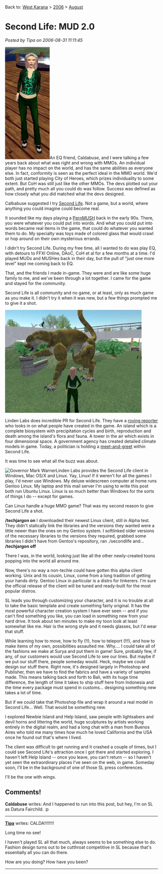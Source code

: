 Back to: [West Karana](/posts/westkarana.md) > [2006](/posts/2006/westkarana.md) > [August](./westkarana.md)
# Second Life: MUD 2.0

*Posted by Tipa on 2006-08-31 11:11:45*

![Tipa Hawthorne in Second Life](../../../uploads/2006/08/tipah.jpg)An EQ friend, Caldabuse, and I were talking a few years back about what was right and wrong with MMOs. An individual player has no impact on the world, and has the same abilities as everyone else. In fact, conformity is seen as the perfect ideal in the MMO world. We'd both just started playing City of Heroes, which prizes individuality to some extent. But CoH was still just like the other MMOs. The devs plotted out your path, and pretty much all you could do was follow. Success was defined as how closely what you did matched what the devs designed.

Calbabuse suggested I try [Second Life](http://en.wikipedia.org/wiki/Second_life "Wikipedia article on Second Life"). Not a game, but a world, where anything you could imagine could become real.

It sounded like my days playing a [PernMUSH](http://en.wikipedia.org/wiki/MUSH "What is a MUSH?") back in the early 90s. There, you were whatever you could put into words. And what you could put into words became real items in the game, that could do whatever you wanted them to do. My specialty was toys made of colored glass that would crawl or hop around on their own mysterious errands.

I didn't try Second Life. During my free time, all I wanted to do was play EQ, with detours to FFXI Online, DAoC, CoH et al for a few months at a time. I'd played MUDs and MUSHes back in their day, but the pull of "just one more level" kept me coming back to EQ.

That, and the friends I made in-game. They were and are like some huge family to me, and we've been through a lot together. I came for the game and stayed for the community.

Second Life is all community and no game, or at least, only as much game as you make it. I didn't try it when it was new, but a few things prompted me to give it a shot.

![Bobcat statue in the Help Island park in Second Life](../../../uploads/2006/08/park.jpg)

Linden Labs does incredible PR for Second Life. They have a [roving reporter](http://nwn.blogs.com/ "Wagner James Au") who looks in on what people have created in the game. An island which is a complete biosystem with precipitation cycles and birth, reproduction and death among the island's flora and fauna. A tower in the air which exists in four dimensional space. A government agency has created detailed climate models in game. Today, a politician is holding a [meet-and-greet](http://www.forwardtogetherpac.com/contents/show/272 "This has 'publicity stunt' written all over it.") within Second Life.

It was time to see what all the buzz was about.

![Governor Mark Warner](http://nwn.blogs.com/nwn/images/gov_mark_warner.jpg "Governor Mark Warner")Linden Labs provides the Second Life client in Windows, Mac OS/X and Linux. Yay, Linux! If it weren't for all the games I play, I'd never use Windows. My deluxe widescreen computer at home runs Gentoo Linux. My laptop and this mail server I'm using to write this post both run Ubuntu Linux. Linux is so much better than Windows for the sorts of things I do -- except for games.

Can Linux handle a huge MMO game? That was my second reason to give Second Life a shot.

**/techjargon on**
I downloaded their newest Linux client, still in Alpha test. They didn't statically link the libraries and the versions they wanted were a little newer than the ones on my Gentoo system. I softlinked older versions of the necessary libraries to the versions they required, grabbed some libraries I didn't have from Gentoo's repository, ran ./secondlife and...
**/techjargon off**

There I was, in the world, looking just like all the other newly-created toons popping into the world all around me.

Now, there's no way a non-techie could have gotten this alpha client working. Unix and its cousin, Linux, come from a long tradition of getting your hands dirty. Gentoo Linux in particular is a distro for tinkerers. I'm sure the official release of the client will be tuned and ready-built for the most popular distros.

SL leads you through customizing your character, and it is no trouble at all to take the basic template and create something fairly original. It has the most powerful character creation system I have ever seen -- and if you can't find something you like, you can load in something new from your hard drive. It took about ten minutes to make my toon look at least somewhat like me. Hair is the wrong style and it needs glasses, but I'd wear that stuff.

While learning how to move, how to fly (!!), how to teleport (!!!), and how to make items of my own, possibilities assaulted me. Why.... I could take all of the fashions we make at Surya and put them in game! Sure, probably few, if any, of our customers would use Second Life to see our lines. But maybe if we put our stuff there, people someday would. Heck, maybe we could design our stuff there. Right now, it's designed largely in Photoshop and Publisher, then we have to find the fabrics and have a variety of samples made. This means talking back and forth to Bali, with its huge time difference, the length of time it takes to ship stuff here from Indonesia and the time every package must spend in customs... designing something new takes a lot of time.

But if we could take that Photoshop file and wrap it around a real model in Second Life... Well. That would be something new.

I explored Newbie Island and Help Island, saw people with lightsabers and devil horns and littering the world, huge sculptures by artists working entirely in the digital realm, and had a long chat with a man from Buenos Aires who told me many times how much he loved California and the USA once he found out that's where I lived.

The client was difficult to get running and it crashed a couple of times, but I could see Second Life's attraction once I got there and started exploring. I haven't left Help Island -- once you leave, you can't return -- so I haven't yet seen the extraordinary places I've seen on the web, in game. Someday soon, I'll be in the background of one of those SL press conferences.

I'll be the one with wings.
## Comments!

**Caldabuse** writes: And I happened to run into this post, but hey, I'm on SL as Datura Fairchild. :p

---

**[Tipa](https://chasingdings.com)** writes: CALDA!!!!!!!!

Long time no see!

I haven't played SL all that much, always seems to be something else to do. Fashion design turns out to be cutthroat competitive in SL because that's essentially all you can do there.

How are you doing? How have you been?

---


